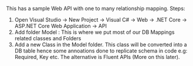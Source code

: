 This has a sample Web API with one to many relationship mapping.
Steps:

1. Open Visual Studio -> New Project -> Visual C# -> Web -> .NET Core -> ASP.NET Core Web Application -> API
2. Add folder Model : This is where we put most of our DB Mappings related classes and Folders
3. Add a new Class in the Model folder. This class will be converted into a DB table hence some annoations done to replicate schema in code e.g: Required, Key etc. The alternative is Fluent APIs (More on this later).
